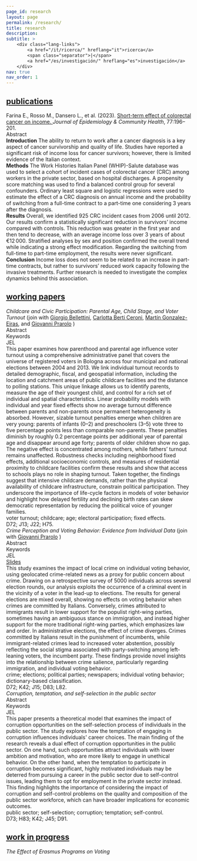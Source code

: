 ```yaml
---
page_id: research
layout: page
permalink: /research/
title: research
description:
subtitle: >
    <div class="lang-links">
        <a href="/it/ricerca/" hreflang="it">ricerca</a>
        <span class="separator">|</span>
        <a href="/es/investigación/" hreflang="es">investigación</a>
    </div>
nav: true
nav_order: 1
---
```


<!-- Publications Section -->
<div class="projects">
  <a href="javascript:void(0);" onclick="toggleVisibility('content-1')">
    <h2 class="category">
      <i class="fa-solid fa-chevron-right fa-2xs rotated" id="chevron-content-1"></i>
      <span>publications</span>
    </h2>
  </a>
</div>

<div id="content-1" class="toggle-section expanded">

  <div class="entry-block">
    <div class="icon-entry indented">
      <i class="fa-solid fa-newspaper fa-fw"></i>
      <span>
        Farina E., Rosso M., Dansero L., et al. (2023). 
        <a href="https://doi.org/10.1136/jech-2022-220088" target="_blank" rel="noopener noreferrer">
          Short-term effect of colorectal cancer on income.
        </a> 
        <i>Journal of Epidemiology & Community Health</i>, 77:196–201.
      </span>
    </div>
    <div class="pill-container">
      <div class="pill-button toggle-pill" data-target="abstract-crc">
        <i class="fa-solid fa-chevron-right fa-2xs"></i>
        <span class="toggle-label">Abstract</span>
      </div>
    </div>
    <div id="abstract-crc" class="toggle-box">
      <b>Introduction</b> The ability to return to work after a cancer diagnosis is a key aspect of cancer survivorship and quality of life. Studies have reported a significant risk of income loss for cancer survivors; however, there is limited evidence of the Italian context. <br> <b>Methods</b> The Work Histories Italian Panel (WHIP)-Salute database was used to select a cohort of incident cases of colorectal cancer (CRC) among workers in the private sector, based on hospital discharges. A propensity score matching was used to find a balanced control group for several confounders. Ordinary least square and logistic regressions were used to estimate the effect of a CRC diagnosis on annual income and the probability of switching from a full-time contract to a part-time one considering 3 years after the diagnosis. <br> <b>Results</b> Overall, we identified 925 CRC incident cases from 2006 until 2012. Our results confirm a statistically significant reduction in survivors’ income compared with controls. This reduction was greater in the first year and then tend to decrease, with an average income loss over 3 years of about €12 000. Stratified analyses by sex and position confirmed the overall trend while indicating a strong effect modification. Regarding the switching from full-time to part-time employment, the results were never significant. <br> <b>Conclusion</b> Income loss does not seem to be related to an increase in part-time contracts, but rather to survivors’ reduced work capacity following the invasive treatments. Further research is needed to investigate the complex dynamics behind this association.
    </div>
  </div>

</div>

<!-- Working Papers Section -->
<div class="projects">
  <a href="javascript:void(0);" onclick="toggleVisibility('content-2')">
    <h2 class="category">
      <i class="fa-solid fa-chevron-right fa-2xs rotated" id="chevron-content-2"></i>
      <span>working papers</span>
    </h2>
  </a>
</div>

<div id="content-2" class="toggle-section expanded">

  <!-- Paper 1 -->
  <div class="entry-block">
    <div class="icon-entry indented">
      <i class="fa-solid fa-file-lines fa-fw"></i>
      <span>
        <em>Childcare and Civic Participation: Parental Age, Child Stage, and Voter Turnout</em>
        (join with 
        <a href="https://sites.google.com/site/giorgiobellettiniwebpage" target="_blank" rel="noopener noreferrer">Giorgio Bellettini</a>, 
        <a href="https://www.unibo.it/sitoweb/carlotta.berticeroni" target="_blank" rel="noopener noreferrer">Carlotta Berti Ceroni</a>, 
        <a href="https://sites.google.com/view/mgeiras/inicio" target="_blank" rel="noopener noreferrer">Martín Gonzalez-Eiras</a>, 
        and <a href="https://sites.google.com/site/giovanniprarolo/" target="_blank" rel="noopener noreferrer">Giovanni Prarolo</a>
        )
      </span>
    </div>
    <div class="pill-container">
      <div class="pill-button toggle-pill" data-target="abstract-ageturnout">
        <i class="fa-solid fa-chevron-right fa-2xs"></i>
        <span class="toggle-label">Abstract</span>
      </div>
      <div class="pill-button toggle-pill" data-target="keywords-ageturnout">
        <i class="fa-solid fa-chevron-right fa-2xs"></i>
        <span class="toggle-label">Keywords</span>
      </div>
      <div class="pill-button toggle-pill" data-target="jel-ageturnout">
        <i class="fa-solid fa-chevron-right fa-2xs"></i>
        <span class="toggle-label">JEL</span>
      </div>
    </div>
    <div id="abstract-ageturnout" class="toggle-box">
     This paper examines how parenthood and parental age influence voter turnout using a comprehensive administrative panel that covers the universe of registered voters in Bologna across four municipal and national elections between 2004 and 2013. We link individual turnout records to detailed demographic, fiscal, and geospatial information, including the location and catchment areas of public childcare facilities and the distance to polling stations. This unique linkage allows us to identify parents, measure the age of their youngest child, and control for a rich set of individual and spatial characteristics. Linear probability models with individual and year fixed effects show no average turnout difference between parents and non-parents once permanent heterogeneity is absorbed. However, sizable turnout penalties emerge when children are very young: parents of infants (0–2) and preschoolers (3–5) vote three to five percentage points less than comparable non-parents. These penalties diminish by roughly 0.2 percentage points per additional year of parental age and disappear around age forty; parents of older children show no gap. The negative effect is concentrated among mothers, while fathers’ turnout remains unaffected. Robustness checks including neighborhood fixed effects, additional socioeconomic controls, and measures of residential proximity to childcare facilities confirm these results and show that access to schools plays no role in shaping turnout. Taken together, the findings suggest that intensive childcare demands, rather than the physical availability of childcare infrastructure, constrain political participation. They underscore the importance of life-cycle factors in models of voter behavior and highlight how delayed fertility and declining birth rates can skew democratic representation by reducing the political voice of younger families.
    </div>
    <div id="keywords-ageturnout" class="toggle-box">
       voter turnout; childcare; age; electoral participation; fixed effects.
    </div>
    <div id="jel-ageturnout" class="toggle-box">
       D72; J13; J22; H75.
    </div>
  </div>


  <!-- Paper 2 -->
  <div class="entry-block">
    <div class="icon-entry indented">
      <i class="fa-solid fa-file-lines fa-fw"></i>
      <span>
        <em>Crime Perception and Voting Behavior: Evidence from Individual Data</em>
          (join with
          <a href="https://sites.google.com/site/giovanniprarolo/" target="_blank" rel="noopener noreferrer"> Giovanni Prarolo</a>
          )
      </span>
    </div>
    <div class="pill-container">
      <div class="pill-button toggle-pill" data-target="abstract-crime">
        <i class="fa-solid fa-chevron-right fa-2xs"></i>
        <span class="toggle-label">Abstract</span>
      </div>
      <div class="pill-button toggle-pill" data-target="keywords-crime">
        <i class="fa-solid fa-chevron-right fa-2xs"></i>
        <span class="toggle-label">Keywords</span>
      </div>
      <div class="pill-button toggle-pill" data-target="jel-crime">
        <i class="fa-solid fa-chevron-right fa-2xs"></i>
        <span class="toggle-label">JEL</span>
      </div>
      <a href="/assets/pdf/slides/[Marco Rosso] Crime Perception and Voting Behaviour. Evidence from Individual Data (slides).pdf" class="pill-link no-external">
        <i class="fa-solid fa-download fa-2xs"></i>
        <span class="toggle-label" title="last version: BoMoPaV Economics Meeting 2025">Slides</span>
      </a>
    </div>
    <div id="abstract-crime" class="toggle-box">
     This study examines the impact of local crime on individual voting behavior, using geolocated crime-related news as a proxy for public concern about crime. Drawing on a retrospective survey of 5000 individuals across several election rounds, our analysis exploits the occurrence of a criminal event in the vicinity of a voter in the lead-up to elections. The results for general elections are mixed overall, showing no effects on voting behavior when crimes are committed by Italians. Conversely, crimes attributed to immigrants result in lower support for the populist right-wing parties, sometimes having an ambiguous stance on immigration, and instead higher support for the more traditional right-wing parties, which emphasizes law and order. In administrative elections, the effect of crime diverges. Crimes committed by Italians result in the punishment of incumbents, while immigrant-related crimes lead to increased voter abstention, possibly reflecting the social stigma associated with party-switching among left-leaning voters, the incumbent party. These findings provide novel insights into the relationship between crime salience, particularly regarding immigration, and individual voting behavior.
    </div>
    <div id="keywords-crime" class="toggle-box">
       crime; elections; political parties; newspapers; individual voting behavior; dictionary-based classification.
    </div>
    <div id="jel-crime" class="toggle-box">
       D72; K42; J15; D83; L82.
    </div>
  </div>


  <!-- Paper 3 -->
  <div class="entry-block">
    <div class="icon-entry indented">
      <i class="fa-solid fa-file-lines fa-fw" title="Working paper"></i>
      <span>
        <em>Corruption, temptation, and self-selection in the public sector</em>
      </span>
    </div>
    <div class="pill-container">
      <div class="pill-button toggle-pill" data-target="abstract-corruption">
        <i class="fa-solid fa-chevron-right fa-2xs"></i>
        <span class="toggle-label">Abstract</span>
      </div>
      <div class="pill-button toggle-pill" data-target="keywords-corruption">
        <i class="fa-solid fa-chevron-right fa-2xs"></i>
        <span class="toggle-label">Keywords</span>
      </div>
      <div class="pill-button toggle-pill" data-target="jel-corruption">
        <i class="fa-solid fa-chevron-right fa-2xs"></i>
        <span class="toggle-label">JEL</span>
      </div>  
    </div>
    <div id="abstract-corruption" class="toggle-box">
      This paper presents a theoretical model that examines the impact of corruption opportunities on the self-selection process of individuals in the public sector. The study explores how the temptation of engaging in corruption influences individuals' career choices. The main finding of the research reveals a dual effect of corruption opportunities in the public sector. On one hand, such opportunities attract individuals with lower ambition and motivation, who are more likely to engage in unethical behavior. On the other hand, when the temptation to participate in corruption becomes significant, highly motivated individuals may be deterred from pursuing a career in the public sector due to self-control issues, leading them to opt for employment in the private sector instead. This finding highlights the importance of considering the impact of corruption and self-control problems on the quality and composition of the public sector workforce, which can have broader implications for economic outcomes.
    </div>
    <div id="keywords-corruption" class="toggle-box">
      public sector; self-selection; corruption; temptation; self-control.
    </div>
    <div id="jel-corruption" class="toggle-box">
       D73; H83; K42; J45; D91.
    </div>
  </div>

</div>

<!-- Work in Progress Section -->
<div class="projects">
  <a href="javascript:void(0);" onclick="toggleVisibility('content-3')">
    <h2 class="category">
      <i class="fa-solid fa-chevron-right fa-2xs rotated" id="chevron-content-3"></i>
      <span>work in progress</span>
    </h2>
  </a>
</div>

<div id="content-3" class="toggle-section expanded">

  <!-- Paper 1 -->
  <div class="entry-block">
    <div class="icon-entry indented">
      <i class="fa-solid fa-bookmark fa-fw"></i>
      <span><em>The Effect of Erasmus Programs on Voting</em></span>
    </div>
  </div>

</div>
